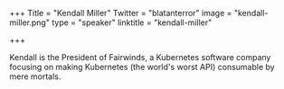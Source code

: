 +++
Title = "Kendall Miller"
Twitter = "blatanterror"
image = "kendall-miller.png"
type = "speaker"
linktitle = "kendall-miller"

+++

Kendall is the President of Fairwinds, a Kubernetes software company focusing on making Kubernetes (the world's worst API) consumable by mere mortals.
